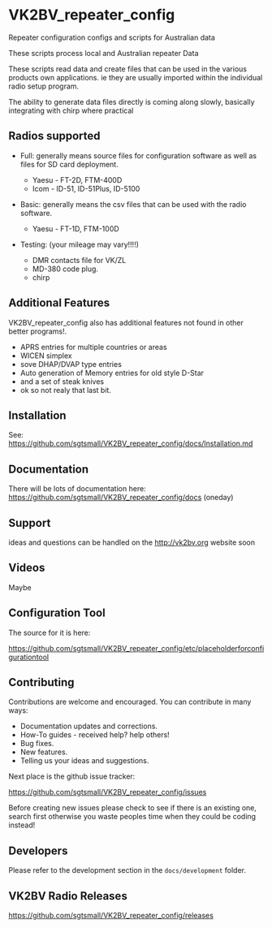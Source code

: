 # VK2BV_repeater_config
Repeater configuration configs and scripts for Australian data

These scripts process local and Australian repeater Data

These scripts read data and create files that can be used in the various products own applications. 
ie they are usually imported within the individual radio setup program.

The ability to generate data files directly is coming along slowly, basically integrating with chirp where practical
## Radios supported
*   Full:  generally means source files for configuration software as well as files for SD card deployment.
    *   Yaesu - FT-2D, FTM-400D
    *   Icom - ID-51, ID-51Plus, ID-5100
    
*   Basic: generally means the csv files that can be used with the radio software.
    *   Yaesu - FT-1D, FTM-100D
    
*   Testing: (your mileage may vary!!!!)
    *   DMR contacts file for VK/ZL
    *   MD-380 code plug.
    *   chirp
    
## Additional Features

VK2BV_repeater_config also has additional features not found in other better programs!.

* APRS entries for multiple countries or areas
* WICEN simplex
* sove DHAP/DVAP type entries
* Auto generation of Memory entries for old style D-Star
* and a set of steak knives 
* ok so not realy that last bit.

## Installation

See: https://github.com/sgtsmall/VK2BV_repeater_config/docs/Installation.md 

## Documentation

There will be lots of documentation here: https://github.com/sgtsmall/VK2BV_repeater_config/docs (oneday)

## Support

ideas and questions can be handled on the http://vk2bv.org website soon

## Videos

Maybe 

## Configuration Tool


The source for it is here:

https://github.com/sgtsmall/VK2BV_repeater_config/etc/placeholderforconfigurationtool

## Contributing

Contributions are welcome and encouraged.  You can contribute in many ways:

* Documentation updates and corrections.
* How-To guides - received help?  help others!
* Bug fixes.
* New features.
* Telling us your ideas and suggestions.

Next place is the github issue tracker:

https://github.com/sgtsmall/VK2BV_repeater_config/issues

Before creating new issues please check to see if there is an existing one, search first otherwise you waste peoples time when they could be coding instead!

## Developers

Please refer to the development section in the `docs/development` folder.


## VK2BV Radio Releases
https://github.com/sgtsmall/VK2BV_repeater_config/releases


